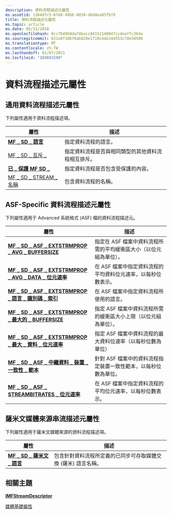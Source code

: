```yaml
---
description: 資料流程描述元屬性
ms.assetid: 1364d7c5-67e8-49b6-8038-d6d4ea03fb7d
title: 資料流程描述元屬性
ms.topic: article
ms.date: 05/31/2018
ms.openlocfilehash: 0cc7b49b8da74bacc84151148047ccdeaffc364a
ms.sourcegitcommit: 831e8f3db78ab820e1710cede244553c70e50500
ms.translationtype: MT
ms.contentlocale: zh-TW
ms.lasthandoff: 01/07/2021
ms.locfileid: "103691599"
---
```

# <a name="stream-descriptor-attributes"></a>資料流程描述元屬性

## <a name="common-stream-descriptor-attributes"></a>通用資料流程描述元屬性

下列屬性適用于資料流程描述項。



| 屬性                                                   | 描述                                                                           |
|-------------------------------------------------------------|---------------------------------------------------------------------------------------|
| [**MF \_ SD \_ 語言**](mf-sd-language-attribute.md)        | 指定資料流程的語言。                                                  |
| [MF \_ SD \_ 互斥 \_](mf-sd-mutually-exclusive.md) | 指定資料流程是否與相同類型的其他資料流程相互排斥。 |
| [**已 \_ 保護 MF SD \_**](mf-sd-protected-attribute.md)      | 指定資料流程是否包含受保護的內容。                                |
| [MF \_ SD \_ STREAM \_ 名稱](mf-sd-stream-name.md)               | 包含資料流程的名稱。                                                        |



 

## <a name="asf-specific-stream-descriptor-attributes"></a>ASF-Specific 資料流程描述元屬性

下列屬性適用于 Advanced 系統格式 (ASF) 檔的資料流程描述元。



| 屬性                                                                                                                | 描述                                                                                |
|--------------------------------------------------------------------------------------------------------------------------|--------------------------------------------------------------------------------------------|
| [**MF \_ SD \_ ASF \_ EXTSTRMPROP \_ AVG \_ BUFFERSIZE**](mf-sd-asf-extstrmprop-avg-buffersize-attribute.md)                      | 指定在 ASF 檔案中資料流程所需的平均緩衝區大小（以位元組為單位）。            |
| [**MF \_ SD \_ ASF \_ EXTSTRMPROP \_ AVG \_ DATA \_ 位元速率**](mf-sd-asf-extstrmprop-avg-data-bitrate-attribute.md)                 | 在 ASF 檔案中指定資料流程的平均資料位元速率，以每秒位數表示。        |
| [**MF \_ SD \_ ASF \_ EXTSTRMPROP \_ 語言 \_ 識別碼 \_ 索引**](mf-sd-asf-extstrmprop-language-id-index-attribute.md)               | 在 ASF 檔案中指定資料流程所使用的語言。                                    |
| [**MF \_ SD \_ ASF \_ EXTSTRMPROP \_ 最大的 \_ BUFFERSIZE**](mf-sd-asf-extstrmprop-max-buffersize-attribute.md)                      | 指定 ASF 檔案中資料流程所需的緩衝區大小上限（以位元組為單位）。            |
| [**MF \_ SD \_ ASF \_ EXTSTRMPROP \_ 最大 \_ 資料 \_ 位元速率**](mf-sd-asf-extstrmprop-max-data-bitrate-attribute.md)                 | 指定 ASF 檔案中資料流程的最大資料位速率（以每秒位數為單位）         |
| [**MF \_ SD \_ ASF \_ 中繼資料 \_ 裝置 \_ 一致性 \_ 範本**](mf-sd-asf-metadata-device-conformance-template-attribute.md) | 針對 ASF 檔案中的資料流程指定裝置一致性範本，以每秒位數為單位。 |
| [**MF \_ SD \_ ASF \_ STREAMBITRATES \_ 位元速率**](mf-sd-asf-streambitrates-bitrate-attribute.md)                               | 在 ASF 檔案中指定資料流程的平均位元速率，以每秒位數表示。             |



 

## <a name="sami-media-source-stream-descriptor-attributes"></a>薩米文媒體來源串流描述元屬性

下列屬性適用于薩米文媒體來源的資料流程描述項。



| 屬性                                                       | 描述                                                                                                 |
|-----------------------------------------------------------------|-------------------------------------------------------------------------------------------------------------|
| [**MF \_ SD \_ 薩米文 \_ 語言**](mf-sd-sami-language-attribute.md) | 包含針對資料流程所定義的已同步可存取媒體交換 (薩米) 語言名稱。 |



 

## <a name="related-topics"></a>相關主題

<dl> <dt>

[**IMFStreamDescriptor**](/windows/desktop/api/mfidl/nn-mfidl-imfstreamdescriptor)
</dt> <dt>

[媒體基礎屬性](media-foundation-attributes.md)
</dt> </dl>

 

 



